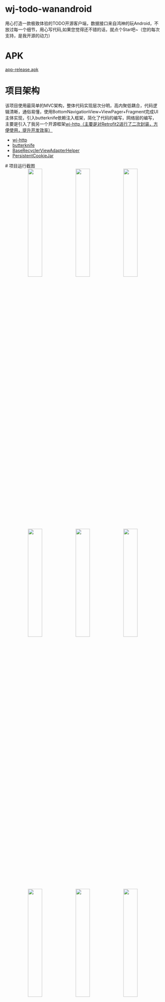 # wj-todo-wanandroid
用心打造一款极致体验的TODO开源客户端，数据接口来自鸿神的玩Android，不放过每一个细节，用心写代码,如果您觉得还不错的话，就点个Star吧~（您的每次支持，是我开源的动力）
# APK
<a href="https://raw.githubusercontent.com/wjwang0914/wj-todo-wanandroid/master/release/app-release.apk">app-release.apk</a>
# 项目架构
该项目使用最简单的MVC架构，整体代码实现层次分明，高内聚低耦合，代码逻辑清晰，通俗易懂，使用BottomNavigationView+ViewPager+Fragment完成UI主体实现，引入butterknife依赖注入框架，简化了代码的编写，网络层的编写，主要是引入了我另一个开源框架<a href="https://github.com/wjwang0914/wj-http">wj-http（主要是对Retrofit2进行了二次封装，方便使用，提升开发效率）</a>
<ul>
<li><a href="https://github.com/wjwang0914/wj-http">wj-http</a></li>
<li><a href="https://github.com/JakeWharton/butterknife">butterknife</a></li>
<li><a href="https://github.com/CymChad/BaseRecyclerViewAdapterHelper">BaseRecyclerViewAdapterHelper</a></li>
<li><a href="https://github.com/franmontiel/PersistentCookieJar">PersistentCookieJar</a></li>
</ul>
# 项目运行截图
<div align="center">
<img src="https://raw.githubusercontent.com/wjwang0914/wj-todo-wanandroid/master/screenshots/000.png" width=30%>
<img src="https://raw.githubusercontent.com/wjwang0914/wj-todo-wanandroid/master/screenshots/001.png" width=30%>
<img src="https://raw.githubusercontent.com/wjwang0914/wj-todo-wanandroid/master/screenshots/002.png" width=30%>
</div>

<div align="center">
<img src="https://raw.githubusercontent.com/wjwang0914/wj-todo-wanandroid/master/screenshots/003.png" width=30%>
<img src="https://raw.githubusercontent.com/wjwang0914/wj-todo-wanandroid/master/screenshots/004.png" width=30%>
<img src="https://raw.githubusercontent.com/wjwang0914/wj-todo-wanandroid/master/screenshots/005.png" width=30%>
</div>

<div align="center">
<img src="https://raw.githubusercontent.com/wjwang0914/wj-todo-wanandroid/master/screenshots/006.png" width=30%>
<img src="https://raw.githubusercontent.com/wjwang0914/wj-todo-wanandroid/master/screenshots/007.png" width=30%>
<img src="https://raw.githubusercontent.com/wjwang0914/wj-todo-wanandroid/master/screenshots/008.png" width=30%>
</div>

<div align="center">
<img src="https://raw.githubusercontent.com/wjwang0914/wj-todo-wanandroid/master/screenshots/009.png" width=30%>
<img src="https://raw.githubusercontent.com/wjwang0914/wj-todo-wanandroid/master/screenshots/010.png" width=30%>
</div>

## Thanks

### API：
鸿洋大大提供的
[WanAndroid API](http://www.wanandroid.com/)

### ICON：
[iconfont](http://www.iconfont.cn/)